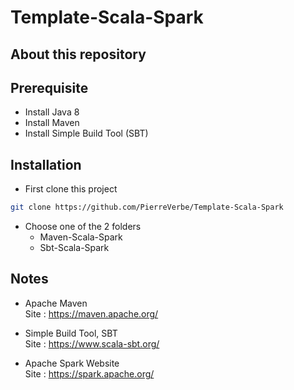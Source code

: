 # Template-Scala-Spark

## About this repository

## Prerequisite
* Install Java 8 <br>
* Install Maven <br>
* Install Simple Build Tool (SBT) <br>

## Installation
* First clone this project
```bash
git clone https://github.com/PierreVerbe/Template-Scala-Spark
```

* Choose one of the 2 folders
	* Maven-Scala-Spark
	* Sbt-Scala-Spark

## Notes
* Apache Maven <br>
	Site : https://maven.apache.org/
	
* Simple Build Tool, SBT <br>
	Site : https://www.scala-sbt.org/

* Apache Spark Website <br>
    Site : https://spark.apache.org/
